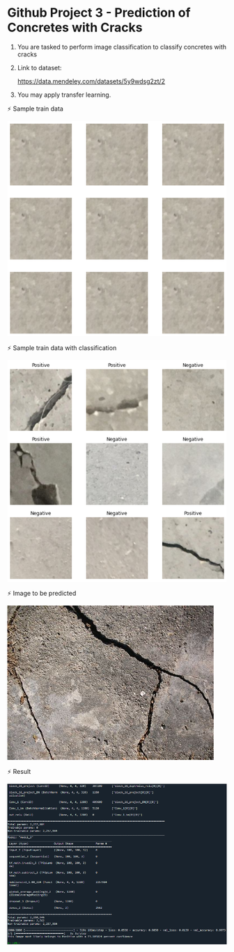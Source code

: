 # Github Project 3 - Prediction of Concretes with Cracks

 1. You are tasked to perform image classification to classify concretes with cracks

 2. Link to dataset:
    
    https://data.mendeley.com/datasets/5y9wdsg2zt/2

 3. You may apply transfer learning.
 
 ⚡️ Sample train data
 
 ![sample](image/P3_train.png)
 
 ⚡️ Sample train data with classification
 
 ![sample1](image/P3_train1.png)
 
 ⚡️ Image to be predicted
 
 ![predict](image/concrete.jpg)
 
 ⚡️ Result
 
 ![Result](image/P3.png)
